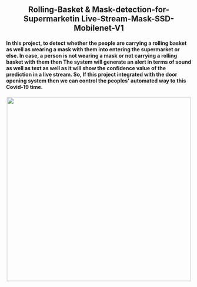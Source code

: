 <h2 align="center"> Rolling-Basket & Mask-detection-for-Supermarketin Live-Stream-Mask-SSD-Mobilenet-V1</h2>

<h4 align="left">In this project, to detect whether the people are carrying a rolling basket as well as wearing a mask with them into entering the supermarket or else. In case, a person is not wearing a mask or not carrying a rolling basket with them then The system will generate an alert in terms of sound as well as text as well as it will show the confidence value of the prediction in a live stream. So, If this project integrated with the door opening system then we can control the peoples' automated way to this Covid-19 time.</h4>

<p align="center">
  <img width="500" src="basket_detection_10](https://user-images.githubusercontent.com/74568334/123372102-46314c00-d583-11eb-9a6b-efc32d431d92.jpg">
</p> 
